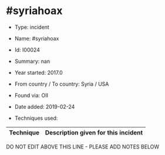 # #syriahoax

* Type: incident

* Name: #syriahoax

* Id: I00024

* Summary: nan

* Year started: 2017.0

* From country / To country: Syria / USA

* Found via: OII

* Date added: 2019-02-24

* Techniques used: 

| Technique | Description given for this incident |
| --------- | ------------------------- |

DO NOT EDIT ABOVE THIS LINE - PLEASE ADD NOTES BELOW